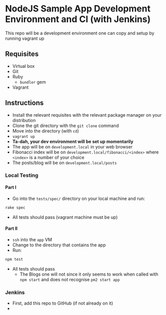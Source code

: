 # NodeJS Sample App Development Environment and CI (with Jenkins)

This repo will be a development environment one can copy and setup by running vagrant up

## Requisites

* Virtual box
* Git
* Ruby
	* `bundler` gem
* Vagrant


## Instructions

* Install the relevant requisites with the relevant package manager on your distribution
* Clone the git directory with the `git clone` command
* Move into the directory (with `cd`)
* `vagrant up`
* **Ta-dah, your dev environment will be set up momentarily**
* The app will be on `development.local` in your web browser
* Fibonacci index will be on `development.local/fibonacci/<index>` where `<index>` is a number of your choice
* The posts/blog will be on `development.local/posts`

### Local Testing

#### Part I
* Go into the `tests/spec/` directory on your local machine and run:
```sh
rake spec
```
* All tests should pass (vagrant machine must be up)

#### Part II
* `ssh` into the `app` VM
* Change to the directory that contains the app
* Run:
```sh
npm test
```
* All tests should pass
	* The Blogs one will not since it only seems to work when called with `npm start` and does not recognise `pm2 start app`


### Jenkins

* First, add this repo to GitHub (if not already on it)
*
